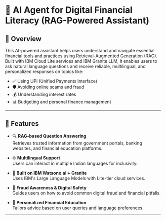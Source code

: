 # 💸 AI Agent for Digital Financial Literacy (RAG-Powered Assistant)

## 🧠 Overview

This AI-powered assistant helps users understand and navigate essential financial tools and practices using Retrieval-Augmented Generation (RAG). Built with IBM Cloud Lite services and IBM Granite LLM, it enables users to ask natural language questions and receive reliable, multilingual, and personalized responses on topics like:

- ✅ Using UPI (Unified Payments Interface)
- 🛡️ Avoiding online scams and fraud
- 💰 Understanding interest rates
- 📊 Budgeting and personal finance management

---

## 🚀 Features

- 🔍 **RAG-based Question Answering**  
  Retrieves trusted information from government portals, banking websites, and financial education platforms.

- 🌐 **Multilingual Support**  
  Users can interact in multiple Indian languages for inclusivity.

- 🤖 **Built on IBM Watsonx.ai + Granite**  
  Uses IBM's Large Language Models with Lite-tier cloud services.

- 🔐 **Fraud Awareness & Digital Safety**  
  Guides users on how to avoid common digital fraud and financial pitfalls.

- 🎯 **Personalized Financial Education**  
  Tailors advice based on user queries and language preferences.

---
